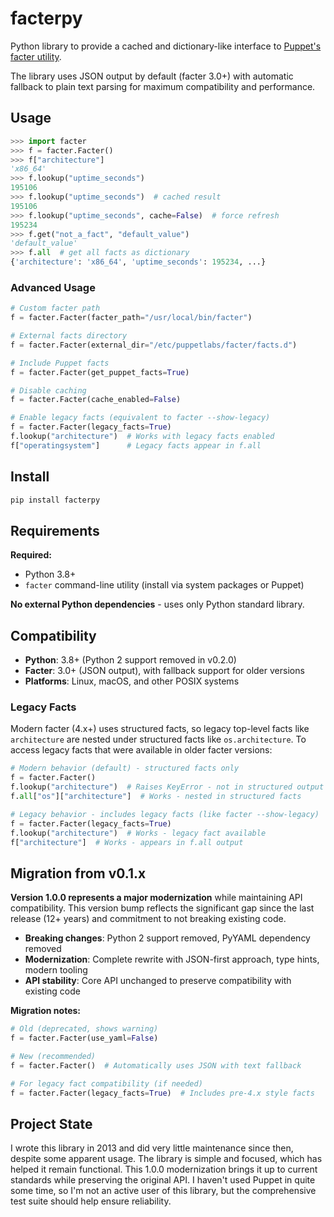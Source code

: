 facterpy
========

Python library to provide a cached and dictionary-like interface to [Puppet's facter utility](http://puppetlabs.com/puppet/related-projects/facter).

The library uses JSON output by default (facter 3.0+) with automatic fallback to plain text parsing for maximum compatibility and performance.

Usage
-----

```python
>>> import facter
>>> f = facter.Facter()
>>> f["architecture"]
'x86_64'
>>> f.lookup("uptime_seconds")
195106
>>> f.lookup("uptime_seconds")  # cached result
195106
>>> f.lookup("uptime_seconds", cache=False)  # force refresh
195234
>>> f.get("not_a_fact", "default_value")
'default_value'
>>> f.all  # get all facts as dictionary
{'architecture': 'x86_64', 'uptime_seconds': 195234, ...}
```

### Advanced Usage

```python
# Custom facter path
f = facter.Facter(facter_path="/usr/local/bin/facter")

# External facts directory
f = facter.Facter(external_dir="/etc/puppetlabs/facter/facts.d")

# Include Puppet facts
f = facter.Facter(get_puppet_facts=True)

# Disable caching
f = facter.Facter(cache_enabled=False)

# Enable legacy facts (equivalent to facter --show-legacy)
f = facter.Facter(legacy_facts=True)
f.lookup("architecture")  # Works with legacy facts enabled
f["operatingsystem"]      # Legacy facts appear in f.all
```

Install
-------

```bash
pip install facterpy
```

Requirements
------------

**Required:**
- Python 3.8+
- `facter` command-line utility (install via system packages or Puppet)

**No external Python dependencies** - uses only Python standard library.

Compatibility
-------------

- **Python**: 3.8+ (Python 2 support removed in v0.2.0)
- **Facter**: 3.0+ (JSON output), with fallback support for older versions
- **Platforms**: Linux, macOS, and other POSIX systems

### Legacy Facts

Modern facter (4.x+) uses structured facts, so legacy top-level facts like `architecture` are nested under structured facts like `os.architecture`. To access legacy facts that were available in older facter versions:

```python
# Modern behavior (default) - structured facts only
f = facter.Facter()
f.lookup("architecture")  # Raises KeyError - not in structured output
f.all["os"]["architecture"]  # Works - nested in structured facts

# Legacy behavior - includes legacy facts (like facter --show-legacy)
f = facter.Facter(legacy_facts=True)
f.lookup("architecture")  # Works - legacy fact available
f["architecture"]  # Works - appears in f.all output
```

Migration from v0.1.x
---------------------

**Version 1.0.0 represents a major modernization** while maintaining API compatibility. This version bump reflects the significant gap since the last release (12+ years) and commitment to not breaking existing code.

- **Breaking changes**: Python 2 support removed, PyYAML dependency removed
- **Modernization**: Complete rewrite with JSON-first approach, type hints, modern tooling
- **API stability**: Core API unchanged to preserve compatibility with existing code

**Migration notes:**

```python
# Old (deprecated, shows warning)
f = facter.Facter(use_yaml=False)

# New (recommended)
f = facter.Facter()  # Automatically uses JSON with text fallback

# For legacy fact compatibility (if needed)
f = facter.Facter(legacy_facts=True)  # Includes pre-4.x style facts
```

Project State
-------------

I wrote this library in 2013 and did very little maintenance since then, despite some apparent usage. The library is simple and focused, which has helped it remain functional. This 1.0.0 modernization brings it up to current standards while preserving the original API. I haven't used Puppet in quite some time, so I'm not an active user of this library, but the comprehensive test suite should help ensure reliability.
